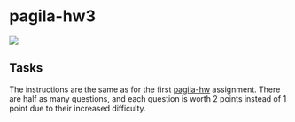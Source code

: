 # pagila-hw3
[![](https://github.com/katiewu71/pagila-hw3/workflows/tests/badge.svg)](https://github.com/katiewu71/pagila-hw3/actions?query=workflow%3Atests)

## Tasks

The instructions are the same as for the first [pagila-hw](https://github.com/mikeizbicki/pagila-hw) assignment.
There are half as many questions, and each question is worth 2 points instead of 1 point due to their increased difficulty.

